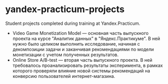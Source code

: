 # yandex-practicum-projects
Student projects completed during training at Yandex.Practicum.
- Video Game Monetization Model — основная часть выпускного проекта на курсе "Аналитик данных" в "Яндекс.Практикуме". В ней нужно было целиком выполнить исследование, начиная с декомпозиции задачи и заканчивая рекомендациями по модели монетизации с учетом полученных результатов. 
- Online Store A/B-test — вторая часть выпускного проекта. В ней требовалось проанализировать результаты эксперимента, в рамках которого проверяли влияние новой системы рекомендаций на конверсию пользователей интернет-магазина. 
